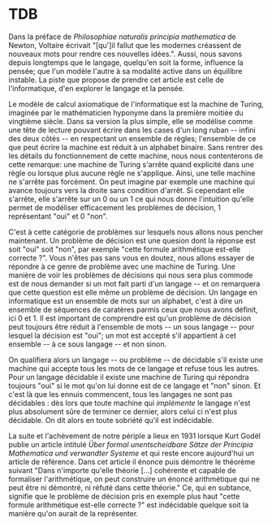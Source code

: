 TDB
===

Dans la préface de _Philosophiae naturalis principia mathematica_ de Newton, Voltaire écrivait "[qu']il fallut que les modernes créassent de nouveaux mots pour rendre ces nouvelles idées.". Aussi, nous savons depuis longtemps que le langage, quelqu'en soit la forme, influence la pensée; que l'un modèle l'autre à sa modalité active dans un équilibre instable. La piste que propose de prendre cet article est celle de l'informatique, d'en explorer le langage et la pensée.

Le modèle de calcul axiomatique de l'informatique est la machine de Turing, imaginée par le mathématicien hyponyme dans la première moitiée du vingtième siècle. Dans sa version la plus simple, elle se modélise comme une tête de lecture pouvant écrire dans les cases d'un long ruban -- infini des deux côtés -- en respectant un ensemble de règles; l'ensemble de ce que peut écrire la machine est réduit à un alphabet binaire. Sans rentrer des les détails du fonctionnement de cette machine, nous nous contenterons de cette remarque: une machine de Turing s'arrête quand explicité dans une règle ou lorsque plus aucune règle ne s'applique. Ainsi, une telle machine ne s'arrête pas forcément. On peut imagine par exemple une machine qui avance toujours vers la droite sans condition d'arrêt. Si cependant elle s'arrête, elle s'arrête sur un 0 ou un 1 ce qui nous donne l'intuition qu'elle permet de modéliser efficacement les problèmes de décision, 1 représentant "oui" et 0 "non".

C'est à cette catégorie de problèmes sur lesquels nous allons nous pencher maintenant. Un problème de décision est une quesion dont la réponse est soit "oui" soit "non", par exemple "cette formule arithmétique est-elle correcte ?". Vous n'êtes pas sans vous en doutez, nous allons essayer de répondre à ce genre de problème avec une machine de Turing. Une manière de voir les problèmes de décisions qui nous sera plus commode est de nous demander si un mot fait parti d'un langage -- et on remarquera que cette question est elle même un problème de décision. Un langage en informatique est un ensemble de mots sur un alphabet, c'est à dire un ensemble de séquences de caratères parmis ceux que nous avons définit, ici 0 et 1. Il est important de comprendre est qu'un problème de décision peut toujours être réduit à l'ensemble de mots -- un sous langage -- pour lesquel la décision est "oui"; un mot est accepté s'il appartient à cet ensemble -- à ce sous langage -- et non sinon.

On qualifiera alors un langage -- ou problème -- de décidable s'il existe une machine qui accepte tous les mots de ce langage et refuse tous les autres. Pour un langage décidable il existe une machine de Turing qui répondra toujours "oui" si le mot qu'on lui donne est de ce langage et "non" sinon. Et c'est là que les ennuis commencent, tous les langages ne sont pas décidables : dès lors que toute machine qui _implémente_ le langage n'est plus absolument sûre de terminer ce dernier, alors celui ci n'est plus décidable. On dit alors en toute sobriété qu'il est indécidable.

La suite et l'achèvement de notre périple a lieux en 1931 lorsque Kurt Godël publie un article intitulé _Über formal unentscheidbare Sätze der Principia Mathematica und verwandter Systeme_ et qui reste encore aujourd'hui un article de référence. Dans cet article il énonce puis démontre le théorème suivant "Dans n'importe qu'elle théorie [...] cohérente et capable de formaliser l'arithmétique, on peut construire un énoncé arithmétique qui ne peut être ni démontré, ni réfuté dans cette théorie." Ce, qui en subtance, signifie que le problème de décision pris en exemple plus haut "cette formule arithmétique est-elle correcte ?" est indécidable quelque soit la manière qu'on aurait de la représenter.
